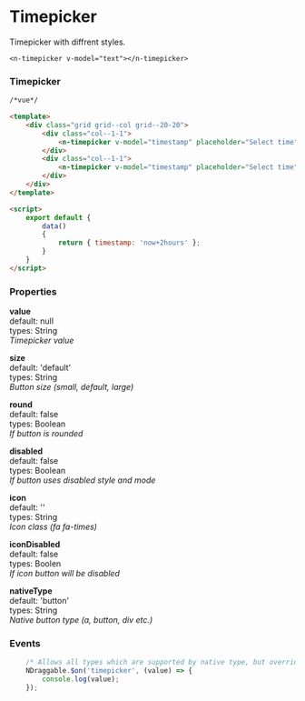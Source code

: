 # Timepicker
Timepicker with diffrent styles.

```vue
<n-timepicker v-model="text"></n-timepicker>
```

### Timepicker

```html
/*vue*/

<template>
    <div class="grid grid--col grid--20-20">
        <div class="col--1-1">
            <n-timepicker v-model="timestamp" placeholder="Select time" />
        </div>
        <div class="col--1-1">
            <n-timepicker v-model="timestamp" placeholder="Select time" :disabled="true" />
        </div>
    </div>
</template>

<script>
    export default {
        data()
        {
            return { timestamp: 'now+2hours' };
        }
    } 
</script>

```


### Properties
**value**  
default: null  
types: String  
_Timepicker value_

**size**  
default: 'default'  
types: String  
_Button size (small, default, large)_

**round**  
default: false  
types: Boolean  
_If button is rounded_

**disabled**  
default: false  
types: Boolean  
_If button uses disabled style and mode_

**icon**  
default: ''  
types: String  
_Icon class (fa fa-times)_

**iconDisabled**  
default: false  
types: Boolen  
_If icon button will be disabled_

**nativeType**  
default: 'button'  
types: String  
_Native button type (a, button, div etc.)_

### Events
```javascript
    /* Allows all types which are supported by native type, but overrides default timepicker event */
    NDraggable.$on('timepicker', (value) => {
        console.log(value);
    });
```